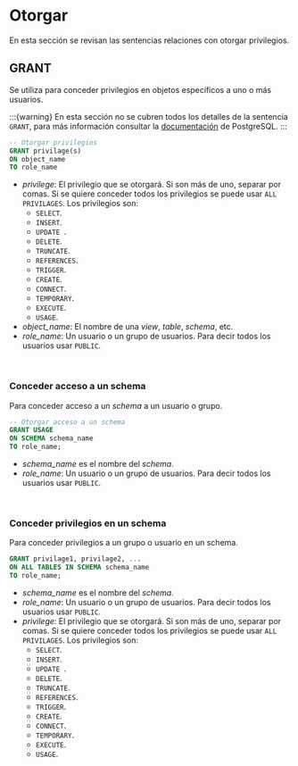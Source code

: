 # Otorgar

En esta sección se revisan las sentencias relaciones con otorgar privilegios.

## GRANT

Se utiliza para conceder privilegios en objetos específicos a uno o más usuarios.

:::{warning}
En esta sección no se cubren todos los detalles de la sentencia `GRANT`, para más información consultar la [documentación](https://www.postgresql.org/docs/current/sql-grant.html) de PostgreSQL.
:::

```sql
-- Otorgar privilegios
GRANT privilage(s)
ON object_name
TO role_name
```
- _privilege_: El privilegio que se otorgará. Si son más de uno, separar por comas. Si se quiere conceder todos los privilegios se puede usar `ALL PRIVILAGES`. Los privilegios son:
    - `SELECT`.
    - `INSERT`.
    - `UPDATE `.
    - `DELETE`.
    - `TRUNCATE`.
    - `REFERENCES`.
    - `TRIGGER`.
    - `CREATE`.
    - `CONNECT`.
    - `TEMPORARY`.
    - `EXECUTE`.
    - `USAGE`. 
- _object_name_: El nombre de una _view_, _table_, _schema_, etc.
- _role_name_: Un usuario o un grupo de usuarios. Para decir todos los usuarios usar `PUBLIC`.

<br/>

### Conceder acceso a un schema

Para conceder acceso a un _schema_ a un usuario o grupo.

```sql
-- Otorgar acceso a un schema
GRANT USAGE 
ON SCHEMA schema_name
TO role_name;
```
- _schema_name_ es el nombre del _schema_.
- _role_name_: Un usuario o un grupo de usuarios. Para decir todos los usuarios usar `PUBLIC`.

<br/>

### Conceder privilegios en un schema

Para conceder privilegios a un grupo o usuario en un schema.
```sql
GRANT privilage1, privilage2, ... 
ON ALL TABLES IN SCHEMA schema_name 
TO role_name;
```
- _schema_name_ es el nombre del _schema_.
- _role_name_: Un usuario o un grupo de usuarios. Para decir todos los usuarios usar `PUBLIC`.
- _privilege_: El privilegio que se otorgará. Si son más de uno, separar por comas. Si se quiere conceder todos los privilegios se puede usar `ALL PRIVILAGES`. Los privilegios son:
    - `SELECT`.
    - `INSERT`.
    - `UPDATE `.
    - `DELETE`.
    - `TRUNCATE`.
    - `REFERENCES`.
    - `TRIGGER`.
    - `CREATE`.
    - `CONNECT`.
    - `TEMPORARY`.
    - `EXECUTE`.
    - `USAGE`. 
